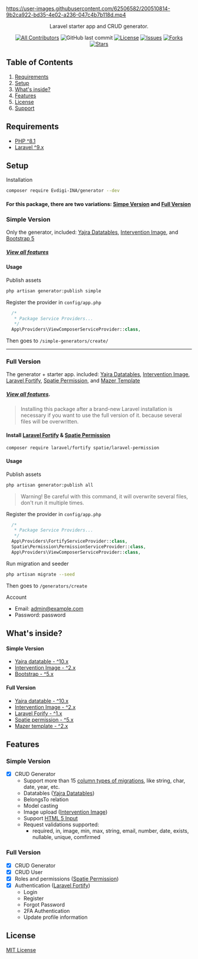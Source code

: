 
https://user-images.githubusercontent.com/62506582/200510814-9b2ca922-bd35-4e02-a236-047c4b7b118d.mp4

<p align="center">Laravel starter app and CRUD generator.</p>

<div align="center">

[![All Contributors](https://img.shields.io/github/contributors/Evdigi-INA/generator?style=flat-square)](https://github.com/Evdigi-INA/generator/graphs/contributors)
![GitHub last commit](https://img.shields.io/github/last-commit/Evdigi-INA/generator.svg?style=flat-square)
[![License](https://img.shields.io/github/license/Evdigi-INA/generator.svg?style=flat-square)](LICENSE)
[![Issues](https://img.shields.io/github/issues/Evdigi-INA/generator?style=flat-square)](Issues)
[![Forks](https://img.shields.io/github/forks/Evdigi-INA/generator?style=flat-square)](Forks)
[![Stars](https://img.shields.io/github/stars/Evdigi-INA/generator?style=flat-square)](Stars)

</div>

## Table of Contents
1. [Requirements](#requirements)
2. [Setup](#setup)
3. [What's inside?](#what-inside) 
4. [Features](#features)
5. [License](#license)
6. [Support](#support)

## Requirements
- [PHP ^8.1](https://www.php.net/releases/8.1/en.php)
- [Laravel ^9.x](https://laravel.com/)

## Setup
Installation
```sh
composer require Evdigi-INA/generator --dev
```

#### For this package, there are two variations: [Simpe Version](#simple-version) and [Full Version](#full-version)
<h3 id="simple-version">Simple Version</h3>

Only the generator, included: [Yajra Datatables](https://yajrabox.com/docs/laravel-datatables/master/installation), 
[Intervention Image](https://image.intervention.io/v2), and [Bootstrap 5](https://getbootstrap.com/)
##### [View all features](#simple-features)

#### Usage
Publish assets
 ```sh
php artisan generator:publish simple
```

Register the provider in `config/app.php`
```php
  /*
   * Package Service Providers...
   */
  App\Providers\ViewComposerServiceProvider::class,
```

Then goes to ```/simple-generators/create/```

<hr>

<h3 id="full-version">Full Version</h3>

The generator + starter app. included: 
[Yajra Datatables](https://yajrabox.com/docs/laravel-datatables/master/installation), 
[Intervention Image](https://image.intervention.io/v2), 
[Laravel Fortify](https://laravel.com/docs/9.x/fortify), 
[Spatie Permission](https://spatie.be/docs/laravel-permission/v5/installation-laravel), and 
[Mazer Template](https://github.com/zuramai/mazer)
##### [View all features](#full-features).

> Installing this package after a brand-new Laravel installation is necessary if you want to use the full version of it. because several files will be overwritten.

#### Install [Laravel Fortify](https://laravel.com/docs/9.x/fortify) & [Spatie Permission](https://spatie.be/docs/laravel-permission/v5/installation-laravel)
```sh
composer require laravel/fortify spatie/laravel-permission
```
#### Usage
Publish assets
```sh
php artisan generator:publish all
```
> Warning! Be careful with this command, it will overwrite several files, don't run it multiple times.

Register the provider in `config/app.php`
```php
  /*
   * Package Service Providers...
   */
  App\Providers\FortifyServiceProvider::class,
  Spatie\Permission\PermissionServiceProvider::class,
  App\Providers\ViewComposerServiceProvider::class,
```

Run migration and seeder
```sh
php artisan migrate --seed
``` 
Then goes to ```/generators/create```

Account
- Email: admin@example.com
- Password: password

<h2 id="what-inside">What's inside?</h2>

#### Simple Version
- [Yajra datatable - ^10.x](https://yajrabox.com/docs/laravel-datatables/master/installation)
- [Intervention Image - ^2.x](https://image.intervention.io/v2)
- [Bootstrap - ^5.x](https://getbootstrap.com/)

#### Full Version
- [Yajra datatable - ^10.x](https://yajrabox.com/docs/laravel-datatables/master/installation)
- [Intervention Image - ^2.x](https://image.intervention.io/v2)
- [Laravel Forify - ^1.x](https://laravel.com/docs/9.x/fortify)
- [Spatie permission - ^5.x](https://github.com/spatie/laravel-permission)
- [Mazer template - ^2.x](https://github.com/zuramai/mazer/)

## Features

<h3 id="simple-features">Simple Version</h3>

- [x] CRUD Generator
    - Support more than 15 [column types of migrations](https://laravel.com/docs/9.x/migrations#available-column-types), like string, char, date, year, etc.
    - Datatables ([Yajra Datatables](https://github.com/yajra/laravel-datatables))
    - BelongsTo relation
    - Model casting
    - Image upload ([Intervention Image](https://image.intervention.io/v2))
    - Support [HTML 5 Input](https://developer.mozilla.org/en-US/docs/Learn/Forms/HTML5_input_types)
    - Request validations supported: 
        - required, in, image, min, max, string, email, number, date, exists, nullable, unique, comfirmed

<h3 id="full-features">Full Version</h3>

- [x] CRUD  Generator
- [x] CRUD User
- [x] Roles and permissions ([Spatie Permission](https://spatie.be/docs/laravel-permission/v5/introduction))
- [x] Authentication ([Laravel Fortify](https://laravel.com/docs/9.x/fortify))
    - Login
    - Register
    - Forgot Password
    - 2FA Authentication
    - Update profile information 

## License
[MIT License](./LICENSE)
